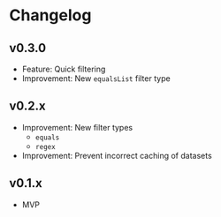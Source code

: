 # Changelog

## v0.3.0

- Feature: Quick filtering
- Improvement: New `equalsList` filter type

## v0.2.x

- Improvement: New filter types
  - `equals`
  - `regex`
- Improvement: Prevent incorrect caching of datasets

## v0.1.x

- MVP
